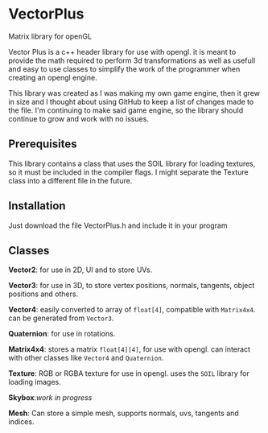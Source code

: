 # VectorPlus
Matrix library for openGL

Vector Plus is a c++ header library for use with opengl. it is meant to provide the math required to perform 3d transformations as well as usefull and easy to use classes to simplify the work of the programmer when creating an opengl engine.

This library was created as I was making my own game engine, then it grew in size and I thought about using GitHub to keep a list of changes made to the file. I'm continuing to make said game engine, so the library should continue to grow and work with no issues.

## Prerequisites
This library contains a class that uses the SOIL library for loading textures, so it must be included in the compiler flags. I might separate the Texture class into a different file in the future. 

## Installation
Just download the file VectorPlus.h and include it in your program

## Classes

**Vector2**: for use in 2D, UI and to store UVs.

**Vector3**: for use in 3D, to store vertex positions, normals, tangents, object positions and others.

**Vector4**: easily converted to array of `float[4]`, compatible with `Matrix4x4`. can be generated from `Vector3`.

**Quaternion**: for use in rotations.

**Matrix4x4**: stores a matrix `float[4][4]`, for use with opengl. can interact with other classes like `Vector4` and `Quaternion`.

**Texture**: RGB or RGBA texture for use in opengl. uses the `SOIL` library for loading images.

**Skybox**:*work in progress*

**Mesh**: Can store a simple mesh, supports normals, uvs, tangents and indices.
